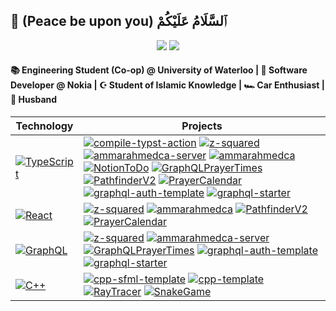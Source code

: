 ##  👋 (Peace be upon you) ٱلسَّلَامُ عَلَيْكُمْ

<div align="center">
  <a href="https://linkedin.com/in/ammarahmed2203"><img src="https://img.shields.io/badge/Ammar%20Ahmed-white?style=for-the-badge&logo=linkedin&logoColor=blue"/></a>
  <a href="https://ammarahmed.ca"><img src="https://img.shields.io/badge/ammarahmed.ca-white?style=for-the-badge"/></a>
</div>

#### 📚 Engineering Student (Co-op) @ University of Waterloo | 💼 Software Developer @ Nokia | ☪️ Student of Islamic Knowledge | 🏎️ Car Enthusiast | 💍 Husband


<!-- TECH STACK START, DO NOT REMOVE -->
|  **Technology** |  **Projects** |
| - | - |
| [![TypeScript](https://img.shields.io/badge/TypeScript-3178C6?logo=typescript&logoColor=FFFFFF)](https://google.ca) | [![compile-typst-action](https://img.shields.io/badge/compile--typst--action-black?logo=github&logoColor=white)](https://github.com/ammar-ahmed22/compile-typst-action) [![z-squared](https://img.shields.io/badge/z--squared-black?logo=github&logoColor=white)](https://github.com/ammar-ahmed22/z-squared) [![ammarahmedca-server](https://img.shields.io/badge/ammarahmedca--server-black?logo=github&logoColor=white)](https://github.com/ammar-ahmed22/ammarahmedca-server) [![ammarahmedca](https://img.shields.io/badge/ammarahmedca-black?logo=github&logoColor=white)](https://github.com/ammar-ahmed22/ammarahmedca) [![NotionToDo](https://img.shields.io/badge/NotionToDo-black?logo=github&logoColor=white)](https://github.com/ammar-ahmed22/NotionToDo) [![GraphQLPrayerTimes](https://img.shields.io/badge/GraphQLPrayerTimes-black?logo=github&logoColor=white)](https://github.com/ammar-ahmed22/GraphQLPrayerTimes) [![PathfinderV2](https://img.shields.io/badge/PathfinderV2-black?logo=github&logoColor=white)](https://github.com/ammar-ahmed22/PathfinderV2) [![PrayerCalendar](https://img.shields.io/badge/PrayerCalendar-black?logo=github&logoColor=white)](https://github.com/ammar-ahmed22/PrayerCalendar) [![graphql-auth-template](https://img.shields.io/badge/graphql--auth--template-black?logo=github&logoColor=white)](https://github.com/ammar-ahmed22/graphql-auth-template) [![graphql-starter](https://img.shields.io/badge/graphql--starter-black?logo=github&logoColor=white)](https://github.com/ammar-ahmed22/graphql-starter) |
| [![React](https://img.shields.io/badge/React-61DAFB?logo=react&logoColor=000000)](https://google.ca) | [![z-squared](https://img.shields.io/badge/z--squared-black?logo=github&logoColor=white)](https://github.com/ammar-ahmed22/z-squared) [![ammarahmedca](https://img.shields.io/badge/ammarahmedca-black?logo=github&logoColor=white)](https://github.com/ammar-ahmed22/ammarahmedca) [![PathfinderV2](https://img.shields.io/badge/PathfinderV2-black?logo=github&logoColor=white)](https://github.com/ammar-ahmed22/PathfinderV2) [![PrayerCalendar](https://img.shields.io/badge/PrayerCalendar-black?logo=github&logoColor=white)](https://github.com/ammar-ahmed22/PrayerCalendar) |
| [![GraphQL](https://img.shields.io/badge/GraphQL-E10098?logo=graphql&logoColor=FFFFFF)](https://google.ca) | [![z-squared](https://img.shields.io/badge/z--squared-black?logo=github&logoColor=white)](https://github.com/ammar-ahmed22/z-squared) [![ammarahmedca-server](https://img.shields.io/badge/ammarahmedca--server-black?logo=github&logoColor=white)](https://github.com/ammar-ahmed22/ammarahmedca-server) [![GraphQLPrayerTimes](https://img.shields.io/badge/GraphQLPrayerTimes-black?logo=github&logoColor=white)](https://github.com/ammar-ahmed22/GraphQLPrayerTimes) [![graphql-auth-template](https://img.shields.io/badge/graphql--auth--template-black?logo=github&logoColor=white)](https://github.com/ammar-ahmed22/graphql-auth-template) [![graphql-starter](https://img.shields.io/badge/graphql--starter-black?logo=github&logoColor=white)](https://github.com/ammar-ahmed22/graphql-starter) |
| [![C++](https://img.shields.io/badge/C%2B%2B-00599C?logo=cplusplus&logoColor=FFFFFF)](https://google.ca) | [![cpp-sfml-template](https://img.shields.io/badge/cpp--sfml--template-black?logo=github&logoColor=white)](https://github.com/ammar-ahmed22/cpp-sfml-template) [![cpp-template](https://img.shields.io/badge/cpp--template-black?logo=github&logoColor=white)](https://github.com/ammar-ahmed22/cpp-template) [![RayTracer](https://img.shields.io/badge/RayTracer-black?logo=github&logoColor=white)](https://github.com/ammar-ahmed22/RayTracer) [![SnakeGame](https://img.shields.io/badge/SnakeGame-black?logo=github&logoColor=white)](https://github.com/ammar-ahmed22/SnakeGame) |
<!-- TECH STACK END, DO NOT REMOVE -->
